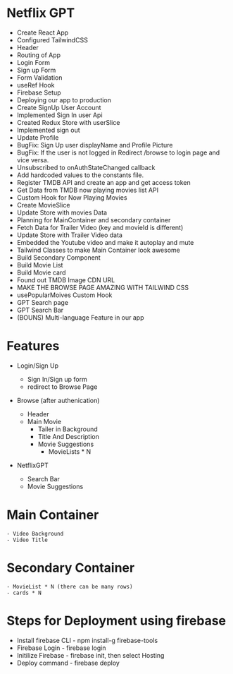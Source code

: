 # Netflix GPT

- Create React App
- Configured TailwindCSS
- Header
- Routing of App
- Login Form
- Sign up Form
- Form Validation
- useRef Hook
- Firebase Setup
- Deploying our app to production
- Create SignUp User Account
- Implemented Sign In user Api
- Created Redux Store with userSlice
- Implemented sign out
- Update Profile
- BugFix: Sign Up user displayName and Profile Picture
- BugFix: If the user is not logged in Redirect /browse to login page and vice versa.
- Unsubscribed to onAuthStateChanged callback
- Add hardcoded values to the constants file.
- Register TMDB API and create an app and get access token
- Get Data from TMDB now playing movies list API
- Custom Hook for Now Playing Movies
- Create MovieSlice
- Update Store with movies Data
- Planning for MainContainer and secondary container
- Fetch Data for Trailer Video (key and movieId is different)
- Update Store with Trailer Video data
- Embedded the Youtube video and make it autoplay and mute
- Tailwind Classes to make Main Container look awesome
- Build Secondary Component
- Build Movie List
- Build Movie card
- Found out TMDB Image CDN URL
- MAKE THE BROWSE PAGE AMAZING WITH TAILWIND CSS
- usePopularMoives Custom Hook
- GPT Search page
- GPT Search Bar
- (BOUNS) Multi-language Feature in our app



# Features
- Login/Sign Up
    - Sign In/Sign up form
    - redirect to Browse Page

- Browse (after authenication)
    - Header
    - Main Movie
        - Tailer in Background
        - Title And Description
        - Movie Suggestions
            - MovieLists * N
- NetflixGPT
    - Search Bar
    - Movie Suggestions

# Main Container
    - Video Background
    - Video Title
# Secondary Container
    - MovieList * N (there can be many rows)
    - cards * N

# Steps for Deployment using firebase

- Install firebase CLI - npm install-g firebase-tools
- Firebase Login - firebase login
- Initilize Firebase - firebase init, then select Hosting
- Deploy command - firebase deploy
